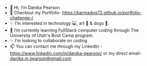- 👋 Hi, I’m Danika Pearson
- 👀 Checkout my Portfolio- https://karmadog72.github.io/portfolio-challenge-/
- ✨ I’m interested in technology 💻, art 🎨 & dogs 🐶.
- 🌱 I’m currently learning FullStack computer coding through The University of Utah's Boot Camp program. 
- ✨ I’m looking to collaborate on coding
- 📫 You can contact me through my LinkedIn -https://www.linkedin.com/in/danika-pearson/ or my direct email- danika.m.pearson@gmail.com 

<!---
karmadog72/karmadog72 is a ✨ special ✨ repository because its `README.md` (this file) appears on your GitHub profile.
You can click the Preview link to take a look at your changes.
--->
